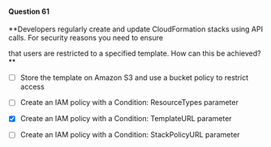 #### Question  61


**Developers regularly create and update CloudFormation stacks using API calls. For security reasons you need to ensure

that users are restricted to a specified template. How can this be achieved?**


- [ ] Store the template on Amazon S3 and use a bucket policy to restrict access


- [ ] Create an IAM policy with a Condition: ResourceTypes parameter


- [x] Create an IAM policy with a Condition: TemplateURL parameter


- [ ] Create an IAM policy with a Condition: StackPolicyURL parameter

